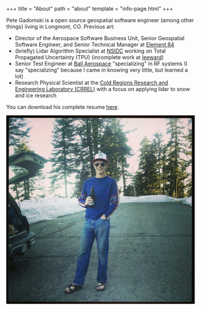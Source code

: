 +++
title = "About"
path = "about"
template = "info-page.html"
+++

Pete Gadomski is a open source geospatial software engineer (among other things) living in Longmont, CO.
Previous art:

- Director of the Aerospace Software Business Unit, Senior Geospatial Software Engineer, and Senior Technical Manager at [Element 84](https://www.element84.com/)
- (briefly) Lidar Algorithm Specialist at [NSIDC](https://nsidc.org) working on Total Propagated Uncertainty (TPU) (incomplete work at [leeward](https://github.com/gadomski/leeward))
- Senior Test Engineer at [Ball Aerospace](https://www.baesystems.com/en-us/our-company/inc-businesses/space-and-mission-systems) "specializing" in RF systems (I say "specializing" because I came in knowing very little, but learned a lot)
- Research Physical Scientist at the [Cold Regions Research and Engineering Laboratory (CRREL)](https://www.erdc.usace.army.mil/Locations/CRREL/) with a focus on applying lidar to snow and ice research

You can download his complete resume [here](/pdf/2024-06-GadomskiResume.pdf).

![Pete Gadomski](/img/ashland.jpg)
